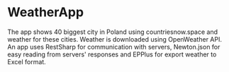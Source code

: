 # WeatherApp
The app shows 40 biggest city in Poland using countriesnow.space and weather for these cities. Weather is downloaded using OpenWeather API. An app uses RestSharp for communication with servers, Newton.json for easy reading from servers' responses and EPPlus for export weather to Excel format.
